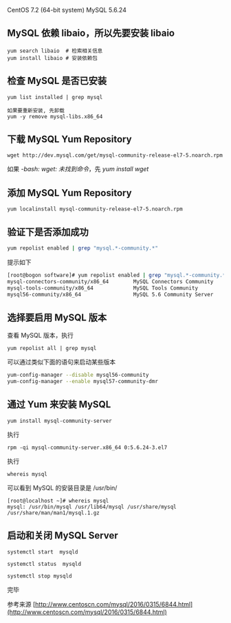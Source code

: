 CentOS 7.2 (64-bit system)
MySQL 5.6.24

## MySQL 依赖 libaio，所以先要安装 libaio

```
yum search libaio  # 检索相关信息
yum install libaio # 安装依赖包
```

## 检查 MySQL 是否已安装

```
yum list installed | grep mysql

如果要重新安装, 先卸载
yum -y remove mysql-libs.x86_64
```

## 下载 MySQL Yum Repository
```
wget http://dev.mysql.com/get/mysql-community-release-el7-5.noarch.rpm
```
如果  *-bash: wget: 未找到命令*，先 *yum install wget*

## 添加 MySQL Yum Repository

```
yum localinstall mysql-community-release-el7-5.noarch.rpm
```

## 验证下是否添加成功

```bash
yum repolist enabled | grep "mysql.*-community.*"
```
提示如下

```bash
[root@bogon software]# yum repolist enabled | grep "mysql.*-community.*"
mysql-connectors-community/x86_64        MySQL Connectors Community           1
mysql-tools-community/x86_64             MySQL Tools Community                1
mysql56-community/x86_64                 MySQL 5.6 Community Server          13
```

## 选择要启用 MySQL 版本

查看 MySQL 版本，执行
```
yum repolist all | grep mysql
```

可以通过类似下面的语句来启动某些版本
```bash
yum-config-manager --disable mysql56-community
yum-config-manager --enable mysql57-community-dmr
```

## 通过 Yum 来安装 MySQL

```
yum install mysql-community-server 
```

执行
```
rpm -qi mysql-community-server.x86_64 0:5.6.24-3.el7
```
执行
```
whereis mysql
```
可以看到 MySQL 的安装目录是 /usr/bin/

```
[root@localhost ~]# whereis mysql
mysql: /usr/bin/mysql /usr/lib64/mysql /usr/share/mysql /usr/share/man/man1/mysql.1.gz
```

## 启动和关闭 MySQL Server

```
systemctl start  mysqld

systemctl status  mysqld

systemctl stop mysqld
```

完毕

参考来源 [http://www.centoscn.com/mysql/2016/0315/6844.html](http://www.centoscn.com/mysql/2016/0315/6844.html)


